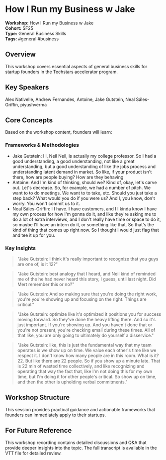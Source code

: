 # How I Run my Business w  Jake

**Workshop:** How I Run my Business w  Jake  
**Cohort:** SF25  
**Type:** General Business Skills  
**Tags:** #general #business

## Overview

This workshop covers essential aspects of general business skills for startup founders in the Techstars accelerator program.

## Key Speakers

Alex Nativelle, Andrew Fernandes, Antoine, Jake Gutstein, Neal Sáles-Griffin, piyushverma

## Core Concepts

Based on the workshop content, founders will learn:


### Frameworks & Methodologies

- Jake Gutstein: I I, Neil Neil, is actually my college professor. So I had a good understanding, a good understanding, not like a great understanding, but a good understanding of like the jobs process and understanding latent demand in market. So like, if your product isn't there, how are people buying? How are they behaving
- Antoine: And I'm kind of thinking, should we? Kind of, okay, let's carve out. Let's decrease. So, for example, we had a number of pitch. We want to to do meetings. We want to to take, etc. Should you just take a step back? What would you do if you were us? And I, you know, don't worry. You won't commit us to it.
- Neal Sáles-Griffin: I I have. I have customers, and I I kinda know I have my own process for how I'm gonna do it, and like they're asking me to do a lot of extra interviews, and I don't really have time or space to do it, so maybe I'll have an intern do it, or something like that. So that's the kind of thing that comes up right now. So I thought I would just flag that and tee it up for you.

### Key Insights

> "Jake Gutstein: I think it's really important to recognize that you guys are one of, is it 12?"

> "Jake Gutstein: best analogy that I heard, and Neil kind of reminded me of the he had never heard this story, I guess, until last night. Did Mert remember this or no?"

> "Jake Gutstein: And so making sure that you're doing the right work, you're you're showing up and focusing on the right. Things are critical."

> "Jake Gutstein: optimize like it's optimized it positions you for success moving forward. So they've done the heavy lifting there. And so it's just important. If you're showing up. And you haven't done that or you're not present, you're checking email during these times. All of that like, you are only going to ultimately do yourself a disservice."

> "Jake Gutstein: like, this is just the fundamental way that my team operates is we show up on time. We value each other's time like we respect it. I don't know how many people are in this room. What is it? 22. But like there are 22 people. So if you show up a minute late. That is 22 min of wasted time collectively, and like recognizing and operating that way the fact that, like I'm not doing this for my own time, but I'm doing it for other people's critical. So show up on time, and then the other is upholding verbal commitments."


## Workshop Structure

This session provides practical guidance and actionable frameworks that founders can immediately apply to their startups.

## For Future Reference

This workshop recording contains detailed discussions and Q&A that provide deeper insights into the topic. The full transcript is available in the VTT file for detailed review.
